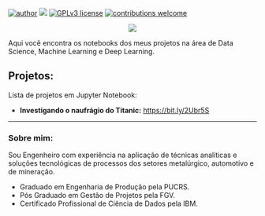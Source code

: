 
[![author](https://img.shields.io/badge/author-brunoazambuja-red.svg)](https://www.linkedin.com/in/brunoazambuja) [![](https://img.shields.io/badge/python-3.5+-blue.svg)](https://www.python.org/downloads/release/python-365/) [![GPLv3 license](https://img.shields.io/badge/License-GPLv3-blue.svg)](http://perso.crans.org/besson/LICENSE.html) [![contributions welcome](https://img.shields.io/badge/contributions-welcome-brightgreen.svg?style=flat)](https://github.com/brunoazambuja)


<p align="center">
  <img src="https://github.com/BrunoAzambuja/template_portfolio/blob/main/banner1.jpg" >
</p>
Aqui você encontra os notebooks dos meus projetos na área de Data Science, Machine Learning e Deep Learning.

## Projetos:

Lista de projetos em Jupyter Notebook:

* **Investigando o naufrágio do Titanic:** https://bit.ly/2Ubr5S

---
### Sobre mim:
Sou Engenheiro com experiência na aplicação de técnicas analíticas e soluções tecnológicas de processos dos setores metalúrgico, automotivo e de mineração.
* Graduado em Engenharia de Produção pela PUCRS.
* Pós Graduado em Gestão de Projetos pela FGV.
* Certificado Profissional de Ciência de Dados pela IBM.

